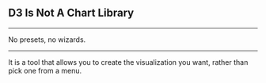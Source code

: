 ##  D3 Is Not A Chart Library

***

No presets, no wizards.

***

It is a tool that allows you to create the visualization you want, rather than pick one from a menu.
